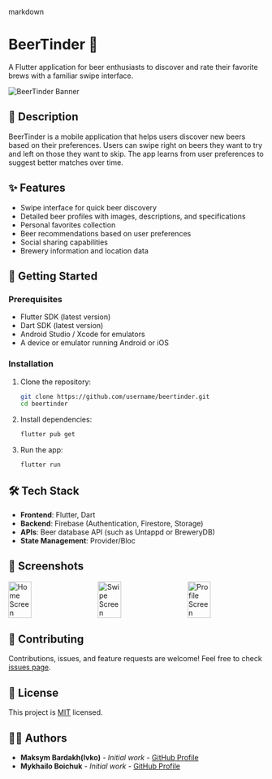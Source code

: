 markdown
# BeerTinder 🍺

A Flutter application for beer enthusiasts to discover and rate their favorite brews with a familiar swipe interface.

![BeerTinder Banner](https://via.placeholder.com/800x200/FFB900/000000?text=BeerTinder)

## 📝 Description

BeerTinder is a mobile application that helps users discover new beers based on their preferences. Users can swipe right on beers they want to try and left on those they want to skip. The app learns from user preferences to suggest better matches over time.

## ✨ Features

- Swipe interface for quick beer discovery
- Detailed beer profiles with images, descriptions, and specifications
- Personal favorites collection
- Beer recommendations based on user preferences
- Social sharing capabilities
- Brewery information and location data

## 🚀 Getting Started

### Prerequisites

- Flutter SDK (latest version)
- Dart SDK (latest version)
- Android Studio / Xcode for emulators
- A device or emulator running Android or iOS

### Installation

1. Clone the repository:
   ```bash
   git clone https://github.com/username/beertinder.git
   cd beertinder
   ```

2. Install dependencies:
   ```bash
   flutter pub get
   ```

3. Run the app:
   ```bash
   flutter run
   ```

## 🛠️ Tech Stack

- **Frontend**: Flutter, Dart
- **Backend**: Firebase (Authentication, Firestore, Storage)
- **APIs**: Beer database API (such as Untappd or BreweryDB)
- **State Management**: Provider/Bloc

## 📱 Screenshots

<div style="display: flex; justify-content: space-between;">
    <img src="https://via.placeholder.com/200x400/FFB900/000000?text=Home" alt="Home Screen" width="30%"/>
    <img src="https://via.placeholder.com/200x400/FFB900/000000?text=Swipe" alt="Swipe Screen" width="30%"/>
    <img src="https://via.placeholder.com/200x400/FFB900/000000?text=Profile" alt="Profile Screen" width="30%"/>
</div>

## 🤝 Contributing

Contributions, issues, and feature requests are welcome! Feel free to check [issues page](https://github.com/username/beertinder/issues).

## 📄 License

This project is [MIT](LICENSE) licensed.

## 👨‍💻 Authors

- **Maksym Bardakh(Ivko)** - *Initial work* - [GitHub Profile](https://github.com/Zu9zwan9)
- **Mykhailo Boichuk** - *Initial work* - [GitHub Profile](https://github.com/MrBlack117)
```
